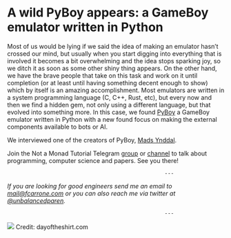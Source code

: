 # A wild PyBoy appears: a GameBoy emulator written in Python

Most of us would be lying if we said the idea of making an emulator hasn’t crossed our mind, but usually when you start digging into everything that is involved it becomes a bit overwhelming and the idea stops sparking joy, so we ditch it as soon as some other shiny thing appears. On the other hand, we have the brave people that take on this task and work on it until completion (or at least until having something decent enough to show) which by itself is an amazing accomplishment.
Most emulators are written in a system programming language (C, C++, Rust, etc), but every now and then we find a hidden gem, not only using a different language, but that evolved into something more. In this case, we found [PyBoy](https://github.com/Baekalfen/PyBoy) a GameBoy emulator written in Python with a new found focus on making the external components available to bots or AI.

We interviewed one of the creators of PyBoy, [Mads Ynddal](https://github.com/Baekalfen).

Join the Not a Monad Tutorial Telegram [group](https://t.me/notamonadtutorial) or [channel](https://t.me/channel_notamonadtutorial) to talk about programming, computer science and papers. See you there!

                                                       ---

_If you are looking for good engineers send me an email to mail@fcarrone.com or you can also reach me via twitter at_ [_@unbalancedparen_](https://twitter.com/unbalancedparen)_._

                                                       ---
                                
![](https://miro.medium.com/max/519/1*4RLyE-WB7MXRGjMhxm7L8w.png)
Credit: dayoftheshirt.com
